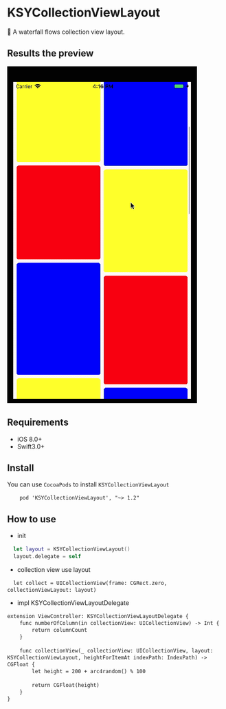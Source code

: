 # KSYCollectionViewLayout

🚀 A waterfall flows collection view layout.

## Results the preview
  <img src="demoPreview.gif" alt="demo preview" />
  
## Requirements

- iOS 8.0+ 
- Swift3.0+

## Install
You can use `CocoaPods` to install `KSYCollectionViewLayout`

```
    pod 'KSYCollectionViewLayout', "~> 1.2"
```

## How to use

* init
```Swift
  let layout = KSYCollectionViewLayout()
  layout.delegate = self
```

* collection view use layout 
```
  let collect = UICollectionView(frame: CGRect.zero, collectionViewLayout: layout)
```

* impl KSYCollectionViewLayoutDelegate
```
extension ViewController: KSYCollectionViewLayoutDelegate {
    func numberOfColumn(in collectionView: UICollectionView) -> Int {
        return columnCount
    }
    
    func collectionView(_ collectionView: UICollectionView, layout: KSYCollectionViewLayout, heightForItemAt indexPath: IndexPath) -> CGFloat {
        let height = 200 + arc4random() % 100
        
        return CGFloat(height)
    }
}
```
